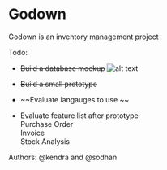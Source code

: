 # Godown
Godown is an inventory management project

Todo:
- ~~Build a database mockup~~
![alt text](http://i.imgur.com/UecUHE7.jpg "ER diagram")

- ~~Build a small prototype~~

- ~~Evaluate langauges to use ~~

- ~~Evaluate feature list after prototype~~ <br />
Purchase Order<br />
Invoice<br />
Stock Analysis<br />

Authors:
@kendra and @sodhan


